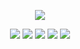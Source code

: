
<div align=center>
    
![](https://github-profile-summary-cards.vercel.app/api/cards/profile-details?username=Heeeesung&theme=monokai)
    
</div>

<p align="center">
    <img src="https://img.shields.io/badge/react-212329?style=for-the-badge&logo=React&logoColor=82D7F7">
    <img src="https://img.shields.io/badge/swift-E5422B?style=for-the-badge&logo=Swift&logoColor=white">
    <img src="https://img.shields.io/badge/kotlin-black?style=for-the-badge&logo=Kotlin&logoColor=6933FF">
    <img src="https://img.shields.io/badge/flutter-70CEF8?style=for-the-badge&logo=Flutter&logoColor=265898">
    <img src="https://img.shields.io/badge/firebase-black?style=for-the-badge&logo=Firebase&logoColor=white">
</p>



